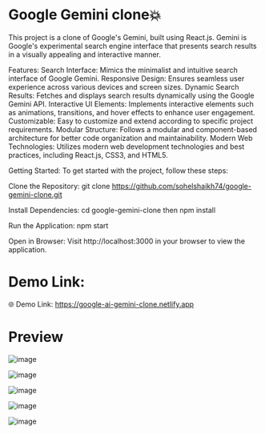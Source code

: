 # Google Gemini clone💥

This project is a clone of Google's Gemini, built using React.js. Gemini is Google's experimental search engine interface that presents search results in a visually appealing and interactive manner.

Features:
Search Interface: Mimics the minimalist and intuitive search interface of Google Gemini.
Responsive Design: Ensures seamless user experience across various devices and screen sizes.
Dynamic Search Results: Fetches and displays search results dynamically using the Google Gemini API.
Interactive UI Elements: Implements interactive elements such as animations, transitions, and hover effects to enhance user engagement.
Customizable: Easy to customize and extend according to specific project requirements.
Modular Structure: Follows a modular and component-based architecture for better code organization and maintainability.
Modern Web Technologies: Utilizes modern web development technologies and best practices, including React.js, CSS3, and HTML5.

Getting Started:
To get started with the project, follow these steps:

Clone the Repository: git clone https://github.com/sohelshaikh74/google-gemini-clone.git

Install Dependencies: cd google-gemini-clone then npm install

Run the Application: npm start

Open in Browser: Visit http://localhost:3000 in your browser to view the application.

# Demo Link:
 🌐 Demo Link: https://google-ai-gemini-clone.netlify.app

# Preview
![image](https://github.com/sohelshaikh74/google-gemini-clone/assets/118370019/d94108a8-63fb-4168-a5bb-2de46eba6a42)

![image](https://github.com/sohelshaikh74/google-gemini-clone/assets/118370019/7f13c629-ceb8-4d93-831d-35886fe39aab)

![image](https://github.com/sohelshaikh74/google-gemini-clone/assets/118370019/5f437af2-035f-4fc9-8000-9c3dd53ed6f5)

![image](https://github.com/sohelshaikh74/google-gemini-clone/assets/118370019/a59187ea-385e-4a73-bb2c-775f7c134f20)

![image](https://github.com/sohelshaikh74/google-gemini-clone/assets/118370019/c3568162-c539-497d-ac5d-086f43b5199d)



